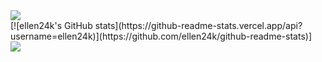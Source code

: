 
<img src="https://capsule-render.vercel.app/api?type=waving&color=BDBDC8&height=150&section=header" />
<br>
[![ellen24k's GitHub stats](https://github-readme-stats.vercel.app/api?username=ellen24k)](https://github.com/ellen24k/github-readme-stats)]
<br>
<img src="https://capsule-render.vercel.app/api?type=waving&color=BDBDC8&height=150&section=footer" />
